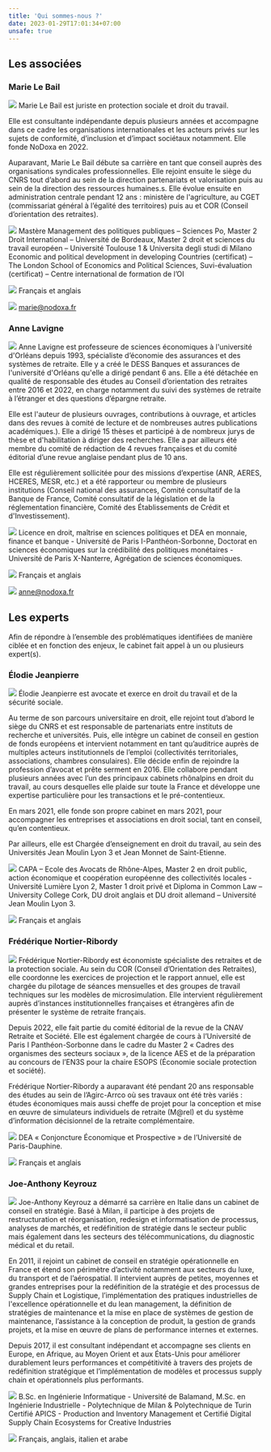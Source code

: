 ```yaml
---
title: 'Qui sommes-nous ?'
date: 2023-01-29T17:01:34+07:00
unsafe: true
---
```


## Les associées

### Marie Le Bail

<img src="../images/pictures/marie-le-bail.jpg" class="about-us-picture"> Marie Le Bail est juriste en protection sociale et droit du travail. 

Elle est consultante indépendante depuis plusieurs années et accompagne dans ce cadre les organisations internationales et les acteurs privés sur les sujets de conformité, d’inclusion et d’impact sociétaux notamment. Elle fonde NoDoxa en 2022.

Auparavant, Marie Le Bail débute sa carrière en tant que conseil auprès des organisations syndicales professionnelles. Elle rejoint ensuite  le siège du CNRS  tout d’abord au sein de la direction partenariats et valorisation puis au sein de la direction des ressources humaines.s. Elle évolue ensuite en administration centrale pendant 12 ans : ministère de l'agriculture, au  CGET (commissariat général à l’égalité des territoires)  puis au  et COR (Conseil d’orientation des retraites).

<img src="../images/icons/icon-diplome.svg" class="about-us-education"> Mastère Management des politiques publiques – Sciences Po, Master 2 Droit International – Université de Bordeaux, Master 2 droit et sciences du travail européen – Université Toulouse 1 & Universita degli studi di Milano
Economic and political development in developing Countries (certificat) – The London School of Economics and Political Sciences, Suvi-évaluation (certificat) – Centre international de formation de l’OI

<img src="../images/icons/icon-langues.svg" class="about-us-language"> Français et anglais

<img src="../images/icons/icon-mail.svg" class="about-us-mail"> <a href="mailto:marie@nodoxa.fr">marie@nodoxa.fr</a>

### Anne Lavigne

<img src="../images/pictures/anne-lavigne.jpeg" class="about-us-picture"> Anne Lavigne est professeure de sciences économiques à l'université d'Orléans depuis 1993, spécialiste d’économie des assurances et des systèmes de retraite. Elle y a créé le DESS Banques et assurances de l'université d'Orléans qu'elle a dirigé pendant 6 ans. Elle a été détachée en qualité de responsable des études au Conseil d’orientation des retraites entre 2016 et 2022, en charge notamment du suivi des systèmes de retraite à l’étranger et des questions d’épargne retraite.
 
Elle est l'auteur de plusieurs ouvrages, contributions à ouvrage, et articles dans des revues à comité de lecture et de nombreuses autres publications académiques.). Elle a dirigé 15 thèses et participé à de nombreux jurys de thèse et d'habilitation à diriger des recherches. Elle a  par ailleurs été membre du comité de rédaction de 4 revues françaises et du comité éditorial d’une revue anglaise pendant plus de 10 ans.
 
Elle est régulièrement sollicitée pour des missions d’expertise (ANR, AERES, HCERES, MESR, etc.) et  a été rapporteur ou membre de plusieurs institutions (Conseil national des assurances, Comité consultatif de la Banque de France,  Comité consultatif de la législation et de la réglementation financière, Comité des Établissements de Crédit et d'Investissement).

<img src="../images/icons/icon-diplome.svg" class="about-us-education"> Licence en droit, maîtrise en sciences politiques et DEA en monnaie, finance et banque - Université de Paris I-Panthéon-Sorbonne, Doctorat en sciences économiques sur la crédibilité des politiques monétaires - Université de Paris X-Nanterre, Agrégation de sciences économiques.

<img src="../images/icons/icon-langues.svg" class="about-us-language"> Français et anglais

<img src="../images/icons/icon-mail.svg" class="about-us-mail"> <a href='mailto:anne@nodoxa.fr'>anne@nodoxa.fr</a>

## Les experts

Afin de répondre à l’ensemble des problématiques identifiées de manière ciblée et en fonction des enjeux, le cabinet fait appel  à un ou plusieurs expert(s). 

### Élodie Jeanpierre

<img src="../images/pictures/elodie-jeanpierre.jpg" class="about-us-picture"> Élodie Jeanpierre est avocate et exerce en droit du travail et de la sécurité sociale.

Au terme de son parcours universitaire en droit, elle rejoint tout d’abord le siège du CNRS et est responsable de partenariats entre instituts de recherche et universités. Puis, elle intègre un cabinet de conseil en gestion de fonds européens et intervient notamment en tant qu’auditrice auprès de multiples acteurs institutionnels de l’emploi (collectivités territoriales, associations, chambres consulaires). Elle décide enfin de rejoindre la profession d’avocat et prête serment en 2016. Elle collabore pendant plusieurs années avec l’un des principaux cabinets rhônalpins en droit du travail, au cours desquelles elle plaide sur toute la France et développe une expertise particulière pour les transactions et le pré-contentieux.

En mars 2021, elle fonde son propre cabinet en mars 2021, pour accompagner les entreprises et associations en droit social, tant en conseil, qu’en contentieux.

Par ailleurs, elle est Chargée d’enseignement en droit du travail, au sein des Universités Jean Moulin Lyon 3 et Jean Monnet de Saint-Etienne.

<img src="../images/icons/icon-diplome.svg" class="about-us-education"> CAPA – Ecole des Avocats de Rhône-Alpes, Master 2 en droit public, action économique et coopération européenne des collectivités locales - Université Lumière Lyon 2, Master 1 droit privé et Diploma in Common Law – University College Cork, DU droit anglais et DU droit allemand – Université Jean Moulin Lyon 3.

<img src="../images/icons/icon-langues.svg" class="about-us-language"> Français et anglais

### Frédérique Nortier-Ribordy 

<img src="../images/pictures/frederique-nortier-ribordy.jpg" class="about-us-picture"> Frédérique Nortier-Ribordy est économiste spécialiste des retraites et de la protection sociale. Au sein du COR (Conseil d’Orientation des Retraites), elle coordonne les exercices de projection et le rapport annuel, elle est chargée du pilotage de séances mensuelles et des groupes de travail techniques sur les modèles de microsimulation. Elle intervient régulièrement auprès d’instances institutionnelles françaises et étrangères  afin de présenter le système de retraite français.

Depuis 2022, elle fait partie du comité éditorial de la revue de la CNAV Retraite et Société. Elle est également chargée de cours à l’Université de Paris I Panthéon-Sorbonne dans le cadre du Master 2 « Cadres des organismes des secteurs sociaux », de la licence AES et de la préparation au concours de l’EN3S pour la chaire ESOPS (Économie sociale protection et société).

Frédérique Nortier-Ribordy a auparavant été pendant 20 ans responsable des études au sein de l’Agirc-Arrco où ses travaux ont été très variés : études économiques mais aussi cheffe de projet pour la conception et mise en œuvre de simulateurs individuels de retraite (M@rel) et du système d’information décisionnel de la retraite complémentaire.

<img src="../images/icons/icon-diplome.svg" class="about-us-education"> DEA « Conjoncture Économique et Prospective » de l’Université de Paris-Dauphine.

<img src="../images/icons/icon-langues.svg" class="about-us-language"> Français et anglais

### Joe-Anthony Keyrouz

<img src="../images/pictures/joe-anthony-keyrouz.jpeg" class="about-us-picture"> Joe-Anthony Keyrouz a démarré sa carrière en Italie dans un cabinet de conseil en stratégie.
Basé à Milan, il participe à des projets de restructuration et réorganisation, redesign et informatisation de processus, analyses de marchés, et redéfinition de stratégie dans le secteur public mais également dans les secteurs des télécommunications, du diagnostic médical et du retail. 

En 2011, il rejoint un cabinet de conseil en stratégie opérationnelle en France et étend son périmètre d’activité notamment aux secteurs du luxe, du transport et de l’aérospatial.  Il intervient auprès de petites, moyennes et grandes entreprises pour la redéfinition de la stratégie et des processus de Supply Chain et Logistique, l’implémentation des pratiques industrielles de l'excellence opérationnelle et du lean management, la définition de stratégies de maintenance et la mise en place de systèmes de gestion de maintenance, l’assistance à la conception de produit, la gestion de grands projets, et la mise en œuvre de plans de performance internes et externes.

Depuis 2017, il est consultant indépendant et accompagne ses clients en Europe, en Afrique, au Moyen Orient et aux États-Unis pour améliorer durablement leurs performances et compétitivité à travers des projets de redéfinition stratégique et l’implémentation de modèles et processus supply chain et opérationnels plus performants.

<img src="../images/icons/icon-diplome.svg" class="about-us-education"> B.Sc. en Ingénierie Informatique - Université de Balamand, M.Sc. en Ingénierie Industrielle - Polytechnique de Milan & Polytechnique de Turin 
Certifié APICS - Production and Inventory Management et Certifié Digital Supply Chain Ecosystems for Creative Industries

<img src="../images/icons/icon-langues.svg" class="about-us-language"> Français, anglais, italien et arabe
